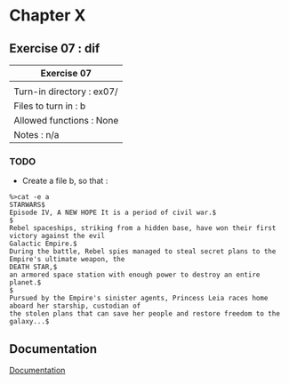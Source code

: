 
# Chapter X
## Exercise 07 : dif

|               Exercise 07             |
|---------------------------------------|
|                           |
| Turn-in directory : ex07/				|
| Files to turn in : b			|
| Allowed functions : None				|
| Notes : n/a							|

### TODO

*  Create a file b, so that :

```
%>cat -e a
STARWARS$
Episode IV, A NEW HOPE It is a period of civil war.$
$
Rebel spaceships, striking from a hidden base, have won their first victory against the evil
Galactic Empire.$
During the battle, Rebel spies managed to steal secret plans to the Empire's ultimate weapon, the
DEATH STAR,$
an armored space station with enough power to destroy an entire planet.$
$
Pursued by the Empire's sinister agents, Princess Leia races home aboard her starship, custodian of
the stolen plans that can save her people and restore freedom to the galaxy...$
```


## Documentation

[Documentation](https://github.com/beauhelmi/shell00/blob/main/ex05/git_commit.sh)



